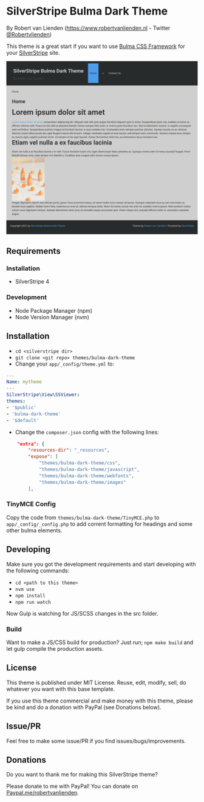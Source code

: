 # SilverStripe Bulma Dark Theme
By Robert van Lienden (https://www.robertvanlienden.nl - Twitter [@Robertvlienden](https://www.twitter.com/robertvlienden))

This theme is a great start if you want to use [Bulma CSS Framework](https://bulma.io/) for your [SilverStripe](https://silverstripe.org) site.

![Screenshot SilverStripe Bulma Dark Theme](screenshots/img_1.png "Screenshot")

## Requirements

### Installation
- SilverStripe 4

### Development
- Node Package Manager (npm)
- Node Version Manager (nvm)

## Installation

- `cd <silverstripe dir>`
- `git clone <git repo> themes/bulma-dark-theme`
- Change your `app/_config/theme.yml` to:
```yaml
---
Name: mytheme
---
SilverStripe\View\SSViewer:
themes:
- '$public'
- 'bulma-dark-theme'
- '$default'

```
- Change the `composer.json` config with the following lines:
```json
    "extra": {
        "resources-dir": "_resources",
        "expose": [
            "themes/bulma-dark-theme/css",
            "themes/bulma-dark-theme/javascript",
            "themes/bulma-dark-theme/webfonts",
            "themes/bulma-dark-theme/images"
        ],
```


### TinyMCE Config

Copy the code from `themes/bulma-dark-theme/TinyMCE.php` to `app/_config/_config.php` to
add corrent formatting for headings and some other bulma elements.

## Developing

Make sure you got the development requirements and start developing with the following commands:

- `cd <path to this theme>`
- `nvm use`
- `npm install`
- `npm run watch`

Now Gulp is watching for JS/SCSS changes in the src folder.

### Build

Want to make a JS/CSS build for production? Just run;
`npm make build` and let gulp compile the production assets.

## License

This theme is published under MIT License.
Reuse, edit, modify, sell, do whatever you want with this base template.

If you use this theme commercial and make money with this theme, please be kind and do a donation with PayPal (see Donations below).

## Issue/PR

Feel free to make some issue/PR if you find issues/bugs/improvements.

## Donations

Do you want to thank me for making this SilverStripe theme?

Please donate to me with PayPal! You can donate on [Paypal.me/robertvanlienden](http://paypal.me/robertvanlienden).
